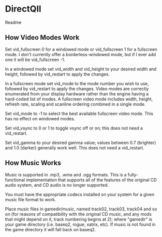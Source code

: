# DirectQII
Readme


How Video Modes Work
--------------------
Set vid_fullscreen 0 for a windowed mode or vid_fullscreen 1 for a fullscreen mode.  I don't currently offer a borderless-windowed mode, but if I ever add one it will be vid_fullscreen -1.

In a windowed mode set vid_width and vid_height to your desired width and height, followed by vid_restart to apply the changes.

In a fullscreen mode set vid_mode to the mode number you wish to use, followed by vid_restart to apply the changes.
Video modes are correctly enumerated from your display hardware rather than the engine having a hard-coded list of modes.
A fullscreen video mode includes width, height, refresh rate, scaling and scanline ordering combined in a single mode.

Set vid_mode to -1 to select the best available fullscreen video mode.  This has no effect on windowed modes.

Set vid_vsync to 0 or 1 to toggle vsync off or on; this does not need a vid_restart.

Set vid_gamma to your desired gamma value; values between 0.7 (brighter) and 1.0 (darker) generally work well.  This does not need a vid_restart.


How Music Works
---------------
Music is supported in .mp3, .wma and .ogg formats.  This is a fully-functional implementation that supports all of the features of the original CD audio system, and CD audio is no longer supported.

You must have the appropriate codecs installed on your system for a given music file format to work.

Place music files in gamedir/music, named track02, track03, track04 and so on (for reasons of compatibility with the original CD music, and any mods that might depend on it, track numbering begins at 2); where "gamedir" is your game directory (i.e. baseq2, rogue, xatrix, etc).  If music is not found in the game directory it will fall back on baseq2.

